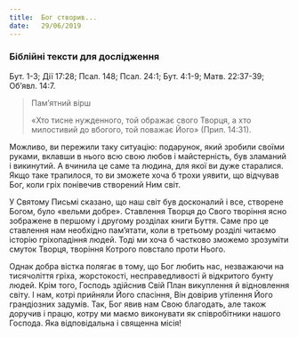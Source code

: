 ```yaml
---
title:  Бог створив...
date:   29/06/2019
---
```


### Біблійні тексти для дослідження
Бут. 1-3; Дії 17:28; Псал. 148; Псал. 24:1; Бут. 4:1-9; Матв. 22:37-39; Об’явл. 14:7.

> <p>Пам’ятний вірш</p>
> «Хто тисне нужденного, той ображає свого Творця, а хто милостивий до вбогого, той поважає Його» (Прип. 14:31).

Можливо, ви пережили таку ситуацію: подарунок, який зробили своїми руками, вклавши в нього всю свою любов і майстерність, був зламаний і викинутий. А вчинила це саме та людина, для якої ви дуже старалися. Якщо таке трапилося, то ви зможете хоча б трохи уявити, що відчував Бог, коли гріх понівечив створений Ним світ.

У Святому Письмі сказано, що наш світ був досконалий і все, створене Богом, було «вельми добре». Ставлення Творця до Свого творіння ясно зображене в першому і другому розділах книги Буття. Саме про це ставлення нам необхідно пам’ятати, коли в третьому розділі читаємо історію гріхопадіння людей. Тоді ми хоча б частково зможемо зрозуміти смуток Творця, творіння Котрого повстало проти Нього.

Однак добра вістка полягає в тому, що Бог любить нас, незважаючи на тисячоліття гріха, жорстокості, несправедливості й відкритого бунту людей. Крім того, Господь здійснив Свій План викуплення й відновлення світу. І нам, котрі прийняли Його спасіння, Він довірив утілення Його грандіозних задумів. Так, Бог явив нам Свою благодать, але також доручив і працю, котру ми маємо виконувати як співробітники нашого Господа. Яка відповідальна і священна місія!
